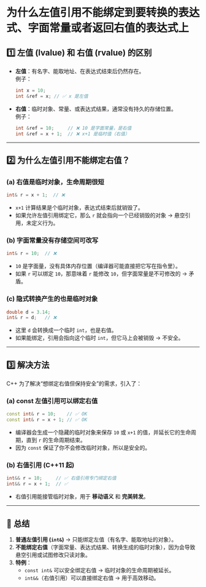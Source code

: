 # 为什么左值引用不能绑定到要转换的表达式、字面常量或者返回右值的表达式上

## 1️⃣ 左值 (lvalue) 和 右值 (rvalue) 的区别

- **左值**：有名字、能取地址、在表达式结束后仍然存在。  
  例子：
  ```cpp
  int x = 10;
  int &ref = x; // ✅ x 是左值
  ```

- **右值**：临时对象、常量、或表达式结果，通常没有持久的存储位置。  
  例子：
  ```cpp
  int &ref = 10;     // ❌ 10 是字面常量，是右值
  int &ref = x + 1;  // ❌ x+1 是临时值（右值）
  ```

---

## 2️⃣ 为什么左值引用不能绑定右值？

### (a) 右值是临时对象，生命周期很短  
```cpp
int& r = x + 1;  // ❌
```
- `x+1` 计算结果是个临时对象，表达式结束后就销毁了。  
- 如果允许左值引用绑定它，那么 `r` 就会指向一个已经销毁的对象 → 悬空引用，未定义行为。  

### (b) 字面常量没有存储空间可改写  
```cpp
int& r = 10;  // ❌
```
- `10` 是字面量，没有具体内存位置（编译器可能直接把它写在指令里）。  
- 如果 `r` 可以绑定 `10`，那意味着 `r` 能修改 `10`，但字面常量是不可修改的 → 矛盾。  

### (c) 隐式转换产生的也是临时对象  
```cpp
double d = 3.14;
int& r = d;   // ❌
```
- 这里 `d` 会转换成一个临时 `int`，也是右值。  
- 如果能绑定，引用会指向这个临时 `int`，但它马上会被销毁 → 不安全。  

---

## 3️⃣ 解决方法

C++ 为了解决“想绑定右值但保持安全”的需求，引入了：  

### (a) const 左值引用可以绑定右值
```cpp
const int& r = 10;    // ✅ OK
const int& r = x + 1; // ✅ OK
```
- 编译器会生成一个隐藏的临时对象来保存 `10` 或 `x+1` 的值，并延长它的生命周期，直到 `r` 的生命周期结束。  
- 因为 `const` 保证了你不会修改临时对象，所以是安全的。  

### (b) 右值引用 (C++11 起)
```cpp
int&& r = 10;     // ✅ 右值引用专门绑定右值
int&& r = x + 1;  // ✅
```
- 右值引用能接管临时对象，用于 **移动语义** 和 **完美转发**。  

---

## 🔹 总结

1. **普通左值引用 (`int&`)** → 只能绑定左值（有名字、能取地址的对象）。  
2. **不能绑定右值**（字面常量、表达式结果、转换生成的临时对象），因为会导致悬空引用或试图修改只读对象。  
3. **特例**：  
   - `const int&` 可以安全绑定右值 → 临时对象的生命周期被延长。  
   - `int&&`（右值引用）可以直接绑定右值 → 用于高效移动。  
